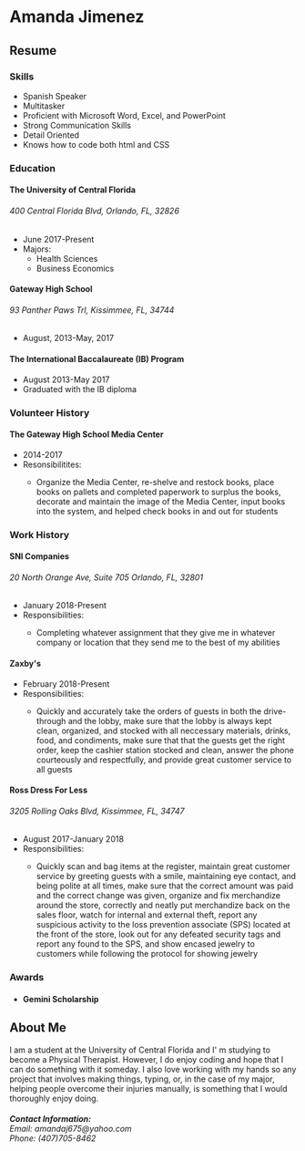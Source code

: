 <!DOCTYPE HTML>
<html>
  <link rel="stylesheet" type="text/css" href="style.css">
  <body>
    <h1>
      Amanda Jimenez
    </h1>
    <h2>
      Resume
    </h2>
    <h3>
      Skills
    </h3>
    <ul>
      <li>Spanish Speaker</li>
      <li>Multitasker</li>
      <li>Proficient with Microsoft Word, Excel, and PowerPoint</li>
      <li>Strong Communication Skills</li>
      <li>Detail Oriented</li>
      <li>Knows how to code both html and CSS</li>
    </ul>
    <h3>
      Education
    </h3>
    <h4>
      The University of Central Florida
    </h4>
      <h6>
        400 Central Florida Blvd, Orlando, FL, 32826
      </h6>
    <ul>
      <li>June 2017-Present</li>
      <li>Majors: <ul>
        <li>Health Sciences</li>
        <li>Business Economics</li> </li> </ul>
    </ul>
    <h4>
    Gateway High School
   </h4>
     <h6>
    93 Panther Paws Trl, Kissimmee, FL, 34744
     </h6>
        <ul>
          <li>August, 2013-May, 2017</li>
        </ul>
   <h4>
     The International Baccalaureate (IB) Program
   </h4>
     <ul>
       <li>August 2013-May 2017</li>
       <li>Graduated with the IB diploma</li>
     </ul>
    <h3>
      Volunteer History
    </h3>
  <h4>
        The Gateway High School Media Center
  </h4>
    <ul>
      <li>2014-2017</li>
      <li>Resonsibilitites: <ul>
        <li><p>Organize the Media Center, re-shelve and restock books, place books on pallets and completed paperwork to surplus the books, decorate and maintain the image of the Media Center, input books into the system, and helped check books in and out for students</p></li> </ul>
  </ul>
   <h3>
     Work History
   </h3>
      <h4>
         SNI Companies
      </h4>
      <h6>
         20 North Orange Ave, Suite 705 Orlando, FL, 32801
      </h6>
      <ul>
        <li>January 2018-Present
        <li>Responsibilities: <ul>
        <li><p>Completing whatever assignment that they give me in whatever company or location that they send me to the best of my abilities</p></li> </ul>
      </ul>
      <h4>
        Zaxby's
      </h4>
      <ul>
        <li>February 2018-Present</li>
        <li>Responsibilities: <ul>
        <li><p>Quickly and accurately take the orders of guests in both the drive-through and the lobby, make sure that the lobby is always kept clean, organized, and stocked with all neccessary materials, drinks, food, and condiments, make sure that that the guests get the right order, keep the cashier station stocked and clean, answer the phone courteously and respectfully, and provide great customer service to all guests</p></li> </ul>
      </ul>
      <h4>
        Ross Dress For Less
      </h4>
        <h6>
          3205 Rolling Oaks Blvd, Kissimmee, FL, 34747
        </h6>
        <ul>
          <li>August 2017-January 2018</li>
          <li>Responsibilities: <ul>
          <li><p>Quickly scan and bag items at the register, maintain great customer service by greeting guests with a smile, maintaining eye contact, and being polite at all times, make sure that the correct amount was paid and the correct change was given, organize and fix merchandize around the store, correctly and neatly put merchandize back on the sales floor, watch for internal and external theft, report any suspicious activity to the loss prevention associate (SPS) located at the front of the store, look out for any defeated security tags and report any found to the SPS, and show encased jewelry to customers while following the protocol for showing jewelry</p></li> </ul>
        </ul>
      <h3>
        Awards
      </h3>
       <h4>
         <ul>
          <li>Gemini Scholarship</li>
         </ul>
       </h4>
  <h2>
    About Me
  </h2>
      <p>I am a student at the University of Central Florida and I' m studying to become a Physical Therapist. However, I do enjoy coding and hope that I can do something with it someday. I also love working with my hands so any project that involves making things, typing, or, in the case of my major, helping people overcome their injuries manually, is something that I would thoroughly enjoy doing.
      <h6>
      <p><strong>Contact Information:</strong> <br />
      Email: amandaj675@yahoo.com <br />
      Phone: (407)705-8462</p>
    </h6>
